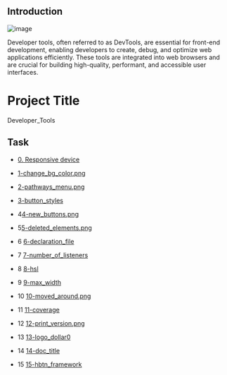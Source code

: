 
## Introduction
![image](https://github.com/user-attachments/assets/f6268d43-ded3-4c2d-9cfa-3f49915fa26d)

Developer tools, often referred to as DevTools, are essential for front-end development, enabling developers to create, debug, and optimize web applications efficiently. These tools are integrated into web browsers and are crucial for building high-quality, performant, and accessible user interfaces.    

# Project Title
Developer_Tools

## Task

- [0. Responsive device](https://github.com/saima-riaz/holbertonschool-web_front_end/blob/main/developer_tools/0-responsive_device.png)

- [1-change_bg_color.png](https://github.com/saima-riaz/holbertonschool-web_front_end/blob/main/developer_tools/1-change_bg_color.png)

- [2-pathways_menu.png](https://github.com/saima-riaz/holbertonschool-web_front_end/blob/main/developer_tools/2-pathways_menu.png)

- [3-button_styles](https://github.com/saima-riaz/holbertonschool-web_front_end/blob/main/developer_tools/3-button_styles)

- 4[4-new_buttons.png](https://github.com/saima-riaz/holbertonschool-web_front_end/blob/main/developer_tools/4-new_buttons.png)

- 5[5-deleted_elements.png](https://github.com/saima-riaz/holbertonschool-web_front_end/blob/main/developer_tools/5-deleted_elements.png)

- 6 [6-declaration_file](https://github.com/saima-riaz/holbertonschool-web_front_end/blob/main/developer_tools/6-declaration_file)

- 7 [7-number_of_listeners](https://github.com/saima-riaz/holbertonschool-web_front_end/blob/main/developer_tools/7-number_of_listeners)

- 8 [8-hsl](https://github.com/saima-riaz/holbertonschool-web_front_end/blob/main/developer_tools/8-hsl)

- 9 [9-max_width](https://github.com/saima-riaz/holbertonschool-web_front_end/blob/main/developer_tools/9-max_width)

- 10 [10-moved_around.png](https://github.com/saima-riaz/holbertonschool-web_front_end/blob/main/developer_tools/10-moved_around.png)

- 11 [11-coverage](https://github.com/saima-riaz/holbertonschool-web_front_end/blob/main/developer_tools/11-coverage)

- 12 [12-print_version.png](https://github.com/saima-riaz/holbertonschool-web_front_end/blob/main/developer_tools/12-print_version.png)

- 13 [13-logo_dollar0](https://github.com/saima-riaz/holbertonschool-web_front_end/blob/main/developer_tools/13-logo_dollar0)

- 14 [14-doc_title](https://github.com/saima-riaz/holbertonschool-web_front_end/blob/main/developer_tools/14-doc_title)

- 15 [15-hbtn_framework](https://github.com/saima-riaz/holbertonschool-web_front_end/blob/main/developer_tools/15-hbtn_framework)


